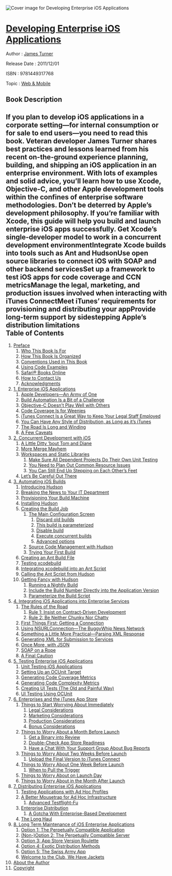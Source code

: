 ![Cover image for Developing Enterprise iOS Applications](https://imgdetail.ebookreading.net/cover/cover/web_mobile/EB9781449317768.jpg)

[Developing Enterprise iOS Applications](https://ebookreading.net/view/book/Developing+Enterprise+iOS+Applications-EB9781449317768_1.html "Developing Enterprise iOS Applications")
====================================================================================================================

Author : [James Turner](https://ebookreading.net/search/author/James+Turner)

Release Date : 2011/12/01

ISBN : 9781449317768

Topic : [Web & Mobile](https://ebookreading.net/search/category/web-mobile)

Book Description
-----------------

If you plan to develop iOS applications in a corporate setting—for internal consumption or for sale to end users—you need to read this book. Veteran developer James Turner shares best practices and lessons learned from his recent on-the-ground experience planning, building, and shipping an iOS application in an enterprise environment.
With lots of examples and solid advice, you’ll learn how to use Xcode, Objective-C, and other Apple development tools within the confines of enterprise software methodologies. Don’t be deterred by Apple’s development philosophy. If you’re familiar with Xcode, this guide will help you build and launch enterprise iOS apps successfully.
Get Xcode’s single-developer model to work in a concurrent development environmentIntegrate Xcode builds into tools such as Ant and HudsonUse open source libraries to connect iOS with SOAP and other backend servicesSet up a framework to test iOS apps for code coverage and CCN metricsManage the legal, marketing, and production issues involved when interacting with iTunes ConnectMeet iTunes’ requirements for provisioning and distributing your appProvide long-term support by sidestepping Apple’s distribution limitations              
Table of Contents
-----------------

1. [Preface](https://ebookreading.net/view/book/Developing+Enterprise+iOS+Applications-EB9781449317768_3.html)
    1. [Who This Book Is For](https://ebookreading.net/view/book/Developing+Enterprise+iOS+Applications-EB9781449317768_3.html#I_sect1_d1e134)
    1. [How This Book Is Organized](https://ebookreading.net/view/book/Developing+Enterprise+iOS+Applications-EB9781449317768_3.html#I_sect1_d1e147)
    1. [Conventions Used in This Book](https://ebookreading.net/view/book/Developing+Enterprise+iOS+Applications-EB9781449317768_3.html#I_sect1_d1e156)
    1. [Using Code Examples](https://ebookreading.net/view/book/Developing+Enterprise+iOS+Applications-EB9781449317768_3.html#I_sect1_d1e195)
    1. [Safari® Books Online](https://ebookreading.net/view/book/Developing+Enterprise+iOS+Applications-EB9781449317768_3.html#I_sect1_d1e210)
    1. [How to Contact Us](https://ebookreading.net/view/book/Developing+Enterprise+iOS+Applications-EB9781449317768_3.html#how_to_contact_us)
    1. [Acknowledgments](https://ebookreading.net/view/book/Developing+Enterprise+iOS+Applications-EB9781449317768_3.html#I_sect1_d1e271)
1. [1. Enterprise iOS Applications](https://ebookreading.net/view/book/Developing+Enterprise+iOS+Applications-EB9781449317768_4.html)
    1. [Apple Developers—An Army of One](https://ebookreading.net/view/book/Developing+Enterprise+iOS+Applications-EB9781449317768_4.html#I_sect11_d1e299)
    1. [Build Automation Is a Bit of a Challenge](https://ebookreading.net/view/book/Developing+Enterprise+iOS+Applications-EB9781449317768_4.html#I_sect11_d1e308)
    1. [Objective-C Doesn’t Play Well with Others](https://ebookreading.net/view/book/Developing+Enterprise+iOS+Applications-EB9781449317768_4.html#I_sect11_d1e317)
    1. [Code Coverage Is for Weenies](https://ebookreading.net/view/book/Developing+Enterprise+iOS+Applications-EB9781449317768_4.html#I_sect11_d1e328)
    1. [iTunes Connect Is a Great Way to Keep Your Legal Staff     Employed](https://ebookreading.net/view/book/Developing+Enterprise+iOS+Applications-EB9781449317768_4.html#I_sect11_d1e339)
    1. [You Can Have Any Style of Distribution, as Long as it’s     iTunes](https://ebookreading.net/view/book/Developing+Enterprise+iOS+Applications-EB9781449317768_4.html#I_sect11_d1e348)
    1. [The Road Is Long and Winding](https://ebookreading.net/view/book/Developing+Enterprise+iOS+Applications-EB9781449317768_4.html#I_sect11_d1e360)
    1. [A Few Caveats](https://ebookreading.net/view/book/Developing+Enterprise+iOS+Applications-EB9781449317768_4.html#I_sect11_d1e368)
1. [2. Concurrent Development with iOS](https://ebookreading.net/view/book/Developing+Enterprise+iOS+Applications-EB9781449317768_5.html)
    1. [A Little Ditty ‘bout Tom and Diane](https://ebookreading.net/view/book/Developing+Enterprise+iOS+Applications-EB9781449317768_5.html#I_sect12_d1e400)
    1. [More Merge Mayhem](https://ebookreading.net/view/book/Developing+Enterprise+iOS+Applications-EB9781449317768_5.html#I_sect12_d1e489)
    1. [Workspaces and Static Libraries](https://ebookreading.net/view/book/Developing+Enterprise+iOS+Applications-EB9781449317768_5.html#I_sect12_d1e525)
        1. [Make Sure All Dependent Projects Do Their Own Unit       Testing](https://ebookreading.net/view/book/Developing+Enterprise+iOS+Applications-EB9781449317768_5.html#id484596)
        1. [You Need to Plan Out Common Resource Issues](https://ebookreading.net/view/book/Developing+Enterprise+iOS+Applications-EB9781449317768_5.html#id484548)
        1. [You Can Still End Up Stepping on Each Other’s Feet](https://ebookreading.net/view/book/Developing+Enterprise+iOS+Applications-EB9781449317768_5.html#id484551)
    1. [Let’s Be Careful Out There](https://ebookreading.net/view/book/Developing+Enterprise+iOS+Applications-EB9781449317768_5.html#I_sect12_d1e705)
1. [3. Automating iOS Builds](https://ebookreading.net/view/book/Developing+Enterprise+iOS+Applications-EB9781449317768_6.html)
    1. [Introducing Hudson](https://ebookreading.net/view/book/Developing+Enterprise+iOS+Applications-EB9781449317768_6.html#I_sect13_d1e723)
    1. [Breaking the News to Your IT Department](https://ebookreading.net/view/book/Developing+Enterprise+iOS+Applications-EB9781449317768_6.html#I_sect13_d1e735)
    1. [Provisioning Your Build Machine](https://ebookreading.net/view/book/Developing+Enterprise+iOS+Applications-EB9781449317768_6.html#I_sect13_d1e746)
    1. [Installing Hudson](https://ebookreading.net/view/book/Developing+Enterprise+iOS+Applications-EB9781449317768_6.html#I_sect13_d1e761)
    1. [Creating the Build Job](https://ebookreading.net/view/book/Developing+Enterprise+iOS+Applications-EB9781449317768_6.html#I_sect13_d1e823)
        1. [The Main Configuration Screen](https://ebookreading.net/view/book/Developing+Enterprise+iOS+Applications-EB9781449317768_6.html#id485379)
            1. [Discard old builds](https://ebookreading.net/view/book/Developing+Enterprise+iOS+Applications-EB9781449317768_6.html#id485441)
            1. [This build is parameterized](https://ebookreading.net/view/book/Developing+Enterprise+iOS+Applications-EB9781449317768_6.html#id498935)
            1. [Disable build](https://ebookreading.net/view/book/Developing+Enterprise+iOS+Applications-EB9781449317768_6.html#id485475)
            1. [Execute concurrent builds](https://ebookreading.net/view/book/Developing+Enterprise+iOS+Applications-EB9781449317768_6.html#id485483)
            1. [Advanced options](https://ebookreading.net/view/book/Developing+Enterprise+iOS+Applications-EB9781449317768_6.html#id485486)
        1. [Source Code Management with Hudson](https://ebookreading.net/view/book/Developing+Enterprise+iOS+Applications-EB9781449317768_6.html#id485448)
        1. [Trying Your First Build](https://ebookreading.net/view/book/Developing+Enterprise+iOS+Applications-EB9781449317768_6.html#id485510)
    1. [Creating an Ant Build File](https://ebookreading.net/view/book/Developing+Enterprise+iOS+Applications-EB9781449317768_6.html#I_sect13_d1e949)
    1. [Testing xcodebuild](https://ebookreading.net/view/book/Developing+Enterprise+iOS+Applications-EB9781449317768_6.html#I_sect13_d1e975)
    1. [Integrating xcodebuild into an Ant Script](https://ebookreading.net/view/book/Developing+Enterprise+iOS+Applications-EB9781449317768_6.html#I_sect13_d1e1041)
    1. [Calling the Ant Script from Hudson](https://ebookreading.net/view/book/Developing+Enterprise+iOS+Applications-EB9781449317768_6.html#I_sect13_d1e1083)
    1. [Getting Fancy with Hudson](https://ebookreading.net/view/book/Developing+Enterprise+iOS+Applications-EB9781449317768_6.html#I_sect13_d1e1143)
        1. [Running a Nightly Build](https://ebookreading.net/view/book/Developing+Enterprise+iOS+Applications-EB9781449317768_6.html#id503080)
        1. [Include the Build Number Directly into the Application       Version](https://ebookreading.net/view/book/Developing+Enterprise+iOS+Applications-EB9781449317768_6.html#id503134)
        1. [Parameterize the Build Script](https://ebookreading.net/view/book/Developing+Enterprise+iOS+Applications-EB9781449317768_6.html#id499465)
1. [4. Integrating iOS Applications into Enterprise Services](https://ebookreading.net/view/book/Developing+Enterprise+iOS+Applications-EB9781449317768_7.html)
    1. [The Rules of the Road](https://ebookreading.net/view/book/Developing+Enterprise+iOS+Applications-EB9781449317768_7.html#I_sect14_d1e1282)
        1. [Rule 1: Insist on Contract-Driven Development](https://ebookreading.net/view/book/Developing+Enterprise+iOS+Applications-EB9781449317768_7.html#id499626)
        1. [Rule 2: Be Neither Chunky Nor Chatty](https://ebookreading.net/view/book/Developing+Enterprise+iOS+Applications-EB9781449317768_7.html#id499592)
    1. [First Things First: Getting a Connection](https://ebookreading.net/view/book/Developing+Enterprise+iOS+Applications-EB9781449317768_7.html#I_sect14_d1e1305)
    1. [Using NSURLConnection—The BuggyWhip News Network](https://ebookreading.net/view/book/Developing+Enterprise+iOS+Applications-EB9781449317768_7.html#I_sect14_d1e1353)
    1. [Something a Little More Practical—Parsing XML Response](https://ebookreading.net/view/book/Developing+Enterprise+iOS+Applications-EB9781449317768_7.html#I_sect14_d1e1466)
    1. [Generating XML for Submission to Services](https://ebookreading.net/view/book/Developing+Enterprise+iOS+Applications-EB9781449317768_7.html#I_sect14_d1e1603)
    1. [Once More, with JSON](https://ebookreading.net/view/book/Developing+Enterprise+iOS+Applications-EB9781449317768_7.html#I_sect14_d1e1669)
    1. [SOAP on a Rope](https://ebookreading.net/view/book/Developing+Enterprise+iOS+Applications-EB9781449317768_7.html#I_sect14_d1e1760)
    1. [A Final Caution](https://ebookreading.net/view/book/Developing+Enterprise+iOS+Applications-EB9781449317768_7.html#I_sect14_d1e1816)
1. [5. Testing Enterprise iOS Applications](https://ebookreading.net/view/book/Developing+Enterprise+iOS+Applications-EB9781449317768_8.html)
    1. [Unit Testing iOS Applications](https://ebookreading.net/view/book/Developing+Enterprise+iOS+Applications-EB9781449317768_8.html#I_sect15_d1e1841)
    1. [Setting Up an OCUnit Target](https://ebookreading.net/view/book/Developing+Enterprise+iOS+Applications-EB9781449317768_8.html#I_sect15_d1e1851)
    1. [Generating Code Coverage Metrics](https://ebookreading.net/view/book/Developing+Enterprise+iOS+Applications-EB9781449317768_8.html#I_sect15_d1e2000)
    1. [Generating Code Complexity Metrics](https://ebookreading.net/view/book/Developing+Enterprise+iOS+Applications-EB9781449317768_8.html#I_sect15_d1e2040)
    1. [Creating UI Tests (The Old and Painful Way)](https://ebookreading.net/view/book/Developing+Enterprise+iOS+Applications-EB9781449317768_8.html#I_sect15_d1e2064)
    1. [UI Testing Using OCUnit](https://ebookreading.net/view/book/Developing+Enterprise+iOS+Applications-EB9781449317768_8.html#I_sect15_d1e2145)
1. [6. Enterprises and the iTunes App Store](https://ebookreading.net/view/book/Developing+Enterprise+iOS+Applications-EB9781449317768_9.html)
    1. [Things to Start Worrying About Immediately](https://ebookreading.net/view/book/Developing+Enterprise+iOS+Applications-EB9781449317768_9.html#I_sect16_d1e2191)
        1. [Legal Considerations](https://ebookreading.net/view/book/Developing+Enterprise+iOS+Applications-EB9781449317768_9.html#id501194)
        1. [Marketing Considerations](https://ebookreading.net/view/book/Developing+Enterprise+iOS+Applications-EB9781449317768_9.html#id501308)
        1. [Production Considerations](https://ebookreading.net/view/book/Developing+Enterprise+iOS+Applications-EB9781449317768_9.html#id501338)
        1. [Bonus Considerations](https://ebookreading.net/view/book/Developing+Enterprise+iOS+Applications-EB9781449317768_9.html#id501456)
    1. [Things to Worry About a Month Before Launch](https://ebookreading.net/view/book/Developing+Enterprise+iOS+Applications-EB9781449317768_9.html#I_sect16_d1e2250)
        1. [Get a Binary into Review](https://ebookreading.net/view/book/Developing+Enterprise+iOS+Applications-EB9781449317768_9.html#id501250)
        1. [Double-Check App Store Readiness](https://ebookreading.net/view/book/Developing+Enterprise+iOS+Applications-EB9781449317768_9.html#id501420)
        1. [Have a Chat With Your Support Group About Bug Reports](https://ebookreading.net/view/book/Developing+Enterprise+iOS+Applications-EB9781449317768_9.html#id501390)
    1. [Things to Worry About Two Weeks Before Launch](https://ebookreading.net/view/book/Developing+Enterprise+iOS+Applications-EB9781449317768_9.html#I_sect16_d1e2288)
        1. [Upload the Final Version to iTunes Connect](https://ebookreading.net/view/book/Developing+Enterprise+iOS+Applications-EB9781449317768_9.html#id501296)
    1. [Things to Worry About One Week Before Launch](https://ebookreading.net/view/book/Developing+Enterprise+iOS+Applications-EB9781449317768_9.html#I_sect16_d1e2303)
        1. [When to Pull the Trigger](https://ebookreading.net/view/book/Developing+Enterprise+iOS+Applications-EB9781449317768_9.html#id501561)
    1. [Things to Worry About on Launch Day](https://ebookreading.net/view/book/Developing+Enterprise+iOS+Applications-EB9781449317768_9.html#I_sect16_d1e2315)
    1. [Things to Worry About in the Month After Launch](https://ebookreading.net/view/book/Developing+Enterprise+iOS+Applications-EB9781449317768_9.html#I_sect16_d1e2322)
1. [7. Distributing Enterprise iOS Applications](https://ebookreading.net/view/book/Developing+Enterprise+iOS+Applications-EB9781449317768_10.html)
    1. [Testing Applications with Ad Hoc Profiles](https://ebookreading.net/view/book/Developing+Enterprise+iOS+Applications-EB9781449317768_10.html#I_sect17_d1e2340)
    1. [A Better Mousetrap for Ad Hoc Infrastructure](https://ebookreading.net/view/book/Developing+Enterprise+iOS+Applications-EB9781449317768_10.html#I_sect17_d1e2435)
        1. [Advanced Testflight-Fu](https://ebookreading.net/view/book/Developing+Enterprise+iOS+Applications-EB9781449317768_10.html#id501924)
    1. [Enterprise Distribution](https://ebookreading.net/view/book/Developing+Enterprise+iOS+Applications-EB9781449317768_10.html#I_sect17_d1e2491)
        1. [A Gotcha With Enterprise-Based Development](https://ebookreading.net/view/book/Developing+Enterprise+iOS+Applications-EB9781449317768_10.html#id498406)
    1. [The Long Haul](https://ebookreading.net/view/book/Developing+Enterprise+iOS+Applications-EB9781449317768_10.html#I_sect17_d1e2592)
1. [8. Long Term Maintenance of iOS Enterprise Applications](https://ebookreading.net/view/book/Developing+Enterprise+iOS+Applications-EB9781449317768_11.html)
    1. [Option 1: The Perpetually Compatible Application](https://ebookreading.net/view/book/Developing+Enterprise+iOS+Applications-EB9781449317768_11.html#I_sect18_d1e2612)
    1. [(Non-)Option 2: The Perpetually Compatible Server](https://ebookreading.net/view/book/Developing+Enterprise+iOS+Applications-EB9781449317768_11.html#I_sect18_d1e2626)
    1. [Option 3: App Store Version Roulette](https://ebookreading.net/view/book/Developing+Enterprise+iOS+Applications-EB9781449317768_11.html#I_sect18_d1e2633)
    1. [Option 4: Exotic Distribution Methods](https://ebookreading.net/view/book/Developing+Enterprise+iOS+Applications-EB9781449317768_11.html#I_sect18_d1e2644)
    1. [Option 5: The Swiss Army App](https://ebookreading.net/view/book/Developing+Enterprise+iOS+Applications-EB9781449317768_11.html#I_sect18_d1e2655)
    1. [Welcome to the Club, We Have Jackets](https://ebookreading.net/view/book/Developing+Enterprise+iOS+Applications-EB9781449317768_11.html#I_sect18_d1e2662)
1. [About the Author](https://ebookreading.net/view/book/Developing+Enterprise+iOS+Applications-EB9781449317768_12.html)
1. [Copyright](https://ebookreading.net/view/book/Developing+Enterprise+iOS+Applications-EB9781449317768_13.html)
